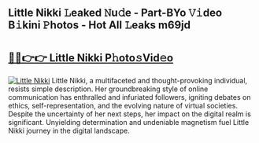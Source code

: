 ## Little Nikki 𝙻eaked 𝙽u𝚍e - Part-BYo 𝚅𝚒deo B𝚒kini 𝙿hotos - Hot All 𝙻eaks m69jd

# <h2><a href="http://ld2zmof.urlbe.top/?page=Little+Nikki">🔗🔗👉👉 Little Nikki P𝚑oto𝚜Vid𝚎o</a></h2>

[![Little Nikki](https://i.imgur.com/eBuTRDB.gif)](http://ld2zmof.urlbe.top/?page=Little+Nikki)
Little Nikki, a multifaceted and thought-provoking individual, resists simple description. Her groundbreaking style of online communication has enthralled and infuriated followers, igniting debates on ethics, self-representation, and the evolving nature of virtual societies. Despite the uncertainty of her next steps, her impact on the digital realm is significant. Unyielding determination and undeniable magnetism fuel Little Nikki journey in the digital landscape.
